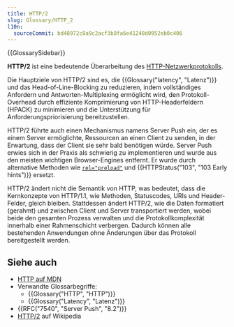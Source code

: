 ```yaml
---
title: HTTP/2
slug: Glossary/HTTP_2
l10n:
  sourceCommit: bd48972c8a9c2acf3b8fa6e41248d0952eb0c406
---
```


{{GlossarySidebar}}

**HTTP/2** ist eine bedeutende Überarbeitung des [HTTP-Netzwerkprotokolls](/de/docs/Web/HTTP).

Die Hauptziele von HTTP/2 sind es, die {{Glossary("latency", "Latenz")}} und das Head-of-Line-Blocking zu reduzieren, indem vollständiges Anfordern und Antworten-Multiplexing ermöglicht wird, den Protokoll-Overhead durch effiziente Komprimierung von HTTP-Headerfeldern (HPACK) zu minimieren und die Unterstützung für Anforderungspriorisierung bereitzustellen.

HTTP/2 führte auch einen Mechanismus namens Server Push ein, der es einem Server ermöglichte, Ressourcen an einen Client zu senden, in der Erwartung, dass der Client sie sehr bald benötigen würde. Server Push erwies sich in der Praxis als schwierig zu implementieren und wurde aus den meisten wichtigen Browser-Engines entfernt. Er wurde durch alternative Methoden wie [`rel="preload"`](/de/docs/Web/HTML/Attributes/rel/preload) und {{HTTPStatus("103", "103 Early hints")}} ersetzt.

HTTP/2 ändert nicht die Semantik von HTTP, was bedeutet, dass die Kernkonzepte von HTTP/1.1, wie Methoden, Statuscodes, URIs und Header-Felder, gleich bleiben. Stattdessen ändert HTTP/2, wie die Daten formatiert (gerahmt) und zwischen Client und Server transportiert werden, wobei beide den gesamten Prozess verwalten und die Protokollkomplexität innerhalb einer Rahmenschicht verbergen. Dadurch können alle bestehenden Anwendungen ohne Änderungen über das Protokoll bereitgestellt werden.

## Siehe auch

- [HTTP auf MDN](/de/docs/Web/HTTP)
- Verwandte Glossarbegriffe:
  - {{Glossary("HTTP", "HTTP")}}
  - {{Glossary("Latency", "Latenz")}}
- {{RFC("7540", "Server Push", "8.2")}}
- [HTTP/2](https://en.wikipedia.org/wiki/HTTP/2) auf Wikipedia
